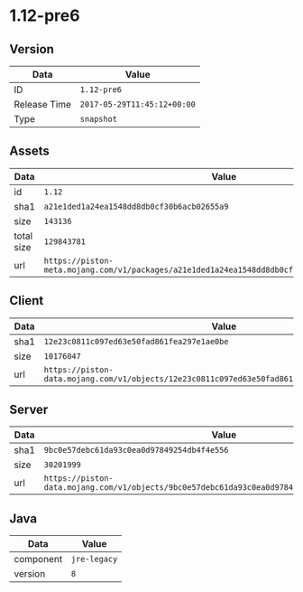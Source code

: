 # 1.12-pre6

## Version

|**Data**        | **Value**                 |
|----------------|-------------------------|
| ID   | ```1.12-pre6```   |
| Release Time   | ```2017-05-29T11:45:12+00:00```   |
| Type   | ```snapshot```   |

## Assets

|**Data**        | **Value**                 |
|----------------|-------------------------|
| id   | ```1.12```   |
| sha1   | ```a21e1ded1a24ea1548dd8db0cf30b6acb02655a9```   |
| size   | ```143136```   |
| total size  | ```129843781```  |
| url       | ```https://piston-meta.mojang.com/v1/packages/a21e1ded1a24ea1548dd8db0cf30b6acb02655a9/1.12.json``` |

## Client

|**Data**        | **Value**                 |
|----------------|-------------------------|
| sha1   | ```12e23c0811c097ed63e50fad861fea297e1ae0be```   |
| size   | ```10176047```   |
| url       | ```https://piston-data.mojang.com/v1/objects/12e23c0811c097ed63e50fad861fea297e1ae0be/client.jar``` |

## Server

|**Data**        | **Value**                 |
|----------------|-------------------------|
| sha1   | ```9bc0e57debc61da93c0ea0d97849254db4f4e556```   |
| size   | ```30201999```   |
| url       | ```https://piston-data.mojang.com/v1/objects/9bc0e57debc61da93c0ea0d97849254db4f4e556/server.jar``` |

## Java

|**Data**        | **Value**                 |
|----------------|-------------------------|
| component   | ```jre-legacy```   |
| version   | ```8```   |